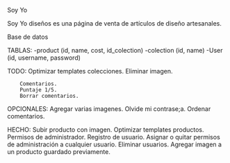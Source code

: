 Soy Yo

Soy Yo diseños es una página de venta de artículos de diseño artesanales.

Base de datos

TABLAS: 
        -product (id, name, cost, id_colection)
        -colection (id, name)
        -User (id, username, password)


TODO:
        Optimizar templates colecciones.
        Eliminar imagen.
        
        Comentarios.
        Puntaje 1/5.
        Borrar comentarios.


OPCIONALES:
        Agregar varias imagenes.
        Olvide mi contrase;a.
        Ordenar comentarios.

HECHO:
        Subir producto con imagen.
        Optimizar templates productos.
        Permisos de administrador.
        Registro de usuario.
        Asignar o quitar permisos de administración a cualquier usuario.
        Eliminar usuarios.
        Agregar imagen a un producto guardado previamente.